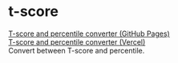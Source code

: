 # t-score
[T-score and percentile converter (GitHub Pages)](https://warm-ice0x00.github.io/t-score/)  
[T-score and percentile converter (Vercel)](https://t-score.vercel.app/)  
Convert between T-score and percentile.
